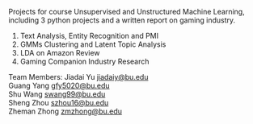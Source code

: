 Projects for course Unsupervised and Unstructured Machine Learning, including 3 python projects and a written report on gaming industry.  

1. Text Analysis, Entity Recognition and PMI  
2. GMMs Clustering and Latent Topic Analysis  
3. LDA on Amazon Review  
4. Gaming Companion Industry Research  

Team Members:
Jiadai Yu jiadaiy@bu.edu  
Guang Yang gfy5020@bu.edu  
Shu Wang swang99@bu.edu  
Sheng Zhou szhou16@bu.edu  
Zheman Zhong zmzhong@bu.edu  
